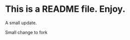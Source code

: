 This is a README file. Enjoy.
==============================

A small update.

Small change to fork
